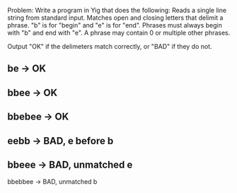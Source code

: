 Problem:
Write a program in Yig that does the following:
Reads a single line string from standard input.
Matches open and closing letters that delimit a phrase.
"b" is for "begin" and "e" is for "end". Phrases must always begin with "b" and end with "e".
A phrase may contain 0 or multiple other phrases.

Output "OK" if the delimeters match correctly, or "BAD" if they do not.

be -> OK
-
bbee -> OK
-
bbebee -> OK
-
eebb -> BAD, e before b
-
bbeee -> BAD, unmatched e
-
bbebbee -> BAD, unmatched b